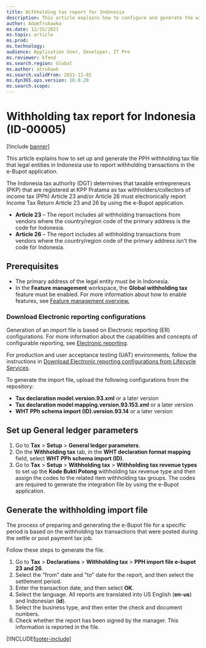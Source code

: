 ```yaml
---
title: Withholding tax report for Indonesia
description: This article explains how to configure and generate the withholding tax report for Indonesia.
author: AdamTrukawka
ms.date: 12/15/2021
ms.topic: article
ms.prod: 
ms.technology: 
audience: Application User, Developer, IT Pro
ms.reviewer: kfend
ms.search.region: Global
ms.author: atrukawk
ms.search.validFrom: 2021-12-02
ms.dyn365.ops.version: 10.0.20
ms.search.scope: 
---
```


# Withholding tax report for Indonesia (ID-00005)

[!include [banner](../includes/banner.md)]

This article explains how to set up and generate the PPH withholding tax file that legal entities in Indonesia use to report withholding transactions in the e-Bupot application.

The Indonesia tax authority (DGT) determines that taxable entrepreneurs (PKP) that are registered at KPP Pratama as tax withholders/collectors of income tax (PPh) Article 23 and/or Article 26 must electronically report Income Tax Return Article 23 and 26 by using the e-Bupot application. 

- **Article 23** – The report includes all withholding transactions from vendors where the country/region code of the primary address is the code for Indonesia.
- **Article 26** – The report includes all withholding transactions from vendors where the country/region code of the primary address isn't the code for Indonesia.

## Prerequisites

- The primary address of the legal entity must be in Indonesia.
- In the **Feature management** workspace, the **Global withholding tax** feature must be enabled. For more information about how to enable features, see [Feature management overview.](../../fin-ops-core/fin-ops/get-started/feature-management/feature-management-overview.md)

### Download Electronic reporting configurations

Generation of an import file is based on Electronic reporting (ER) configurations. For more information about the capabilities and concepts of configurable reporting, see [Electronic reporting](../../fin-ops-core/dev-itpro/analytics/general-electronic-reporting.md).

For production and user acceptance testing (UAT) environments, follow the instructions in [Download Electronic reporting configurations from Lifecycle Services](../../fin-ops-core/dev-itpro/analytics/download-electronic-reporting-configuration-lcs.md).

To generate the import file, upload the following configurations from the repository:

- **Tax declaration model.version.93.xml** or a later version
- **Tax declaration model mapping.version.93.153.xml** or a later version
- **WHT PPh schema import (ID).version.93.14**  or a later version

## Set up General ledger parameters

1. Go to **Tax** \> **Setup** \> **General ledger parameters**.
2. On the **Withholding tax** tab, in the **WHT declaration format mapping** field, select **WHT PPh schema import (ID)**. 
3. Go to **Tax** \> **Setup** \> **Withholding tax** \> **Withholding tax revenue types** to set up the **Kode Bukti Potong** withholding tax revenue type and then assign the codes to the related item withholding tax groups. The codes are required to generate the integration file by using the e-Bupot application. 

## Generate the withholding import file

The process of preparing and generating the e-Bupot file for a specific period is based on the withholding tax transactions that were posted during the settle or post payment tax job.

Follow these steps to generate the file.

1. Go to **Tax** \> **Declarations** \> **Withholding tax** \> **PPH import file e-bupot 23 and 26**.
2. Select the "from" date and "to" date for the report, and then select the settlement period.
3. Enter the transaction date, and then select **OK**.
4. Select the language. All reports are translated into US English (**en-us**) and Indonesian (**id**).
5. Select the business type, and then enter the check and document numbers. 
6. Check whether the report has been signed by the manager. This information is reported in the file. 

[!INCLUDE[footer-include](../../includes/footer-banner.md)]

